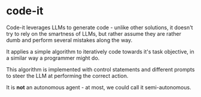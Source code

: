 # code-it

Code-it leverages LLMs to generate code - unlike other solutions, it doesn't try to rely on the smartness of LLMs, but rather assume they are rather dumb and perform several mistakes along the way.

It applies a simple algorithm to iteratively code towards it's task objective, in a similar way a programmer might do.

This algorithm is implemented with control statements and different prompts to steer the LLM at performing the correct action.

It is **not** an autonomous agent - at most, we could call it semi-autonomous.
